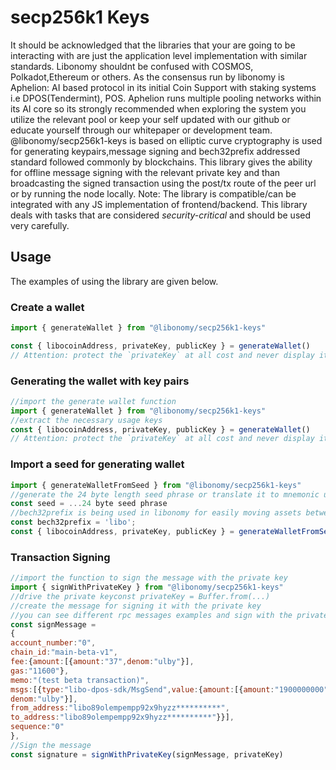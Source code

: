 # secp256k1 Keys

It should be acknowledged that the libraries that your are going to be interacting with are just the
application level implementation with similar standards. Libonomy shouldnt be confused with
COSMOS, Polkadot,Ethereum or others.
As the consensus run by libonomy is Aphelion: AI based protocol in its initial Coin Support with
staking systems i.e DPOS(Tendermint), POS.
Aphelion runs multiple pooling networks within its AI core so its strongly recommended when
exploring the system you utilize the relevant pool or keep your self updated with our github or
educate yourself through our whitepaper or development team.
@libonomy/secp256k1-keys is based on elliptic curve cryptography is used for generating
keypairs,message signing and bech32prefix addressed standard followed commonly
by blockchains.
This library gives the ability for offline message signing with the relevant private key and than
broadcasting the signed transaction using the post/tx route
of the peer url or by running the node locally.
Note: The library is compatible/can be integrated with any JS implementation of frontend/backend.
This library deals with tasks that are considered *security-critical* and should be used very carefully.

## Usage
The examples of using the library are given below.

### Create a wallet

```js
import { generateWallet } from "@libonomy/secp256k1-keys"

const { libocoinAddress, privateKey, publicKey } = generateWallet()
// Attention: protect the `privateKey` at all cost and never display it anywhere!!
```

### Generating the wallet with key pairs

```js
//import the generate wallet function
import { generateWallet } from "@libonomy/secp256k1-keys"
//extract the necessary usage keys
const { libocoinAddress, privateKey, publicKey } = generateWallet() 
// Attention: protect the `privateKey` at all cost and never display it anywhere!!
```

### Import a seed for generating wallet

```js
import { generateWalletFromSeed } from "@libonomy/secp256k1-keys"
//generate the 24 byte length seed phrase or translate it to mnemonic using mnemonic translater
const seed = ...24 byte seed phrase
//bech32prefix is being used in libonomy for easily moving assets between different sidechains
const bech32prefix = 'libo';
const { libocoinAddress, privateKey, publicKey } = generateWalletFromSeed(seed, bech32prefix)

```

### Transaction Signing

```js
//import the function to sign the message with the private key
import { signWithPrivateKey } from "@libonomy/secp256k1-keys"
//drive the private keyconst privateKey = Buffer.from(...)
//create the message for signing it with the private key
//you can see different rpc messages examples and sign with the private keys
const signMessage =
{
account_number:"0",
chain_id:"main-beta-v1",
fee:{amount:[{amount:"37",denom:"ulby"}],
gas:"11600"},
memo:"(test beta transaction)",
msgs:[{type:"libo-dpos-sdk/MsgSend",value:{amount:[{amount:"1900000000",
denom:"ulby"}],
from_address:"libo89olempempp92x9hyzz**********",
to_address:"libo89olempempp92x9hyzz**********"}}],
sequence:"0"
},
//Sign the message
const signature = signWithPrivateKey(signMessage, privateKey)

```
